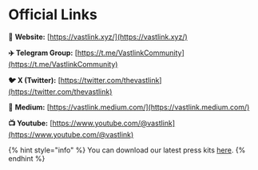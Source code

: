 # Official Links

📍 **Website:** [https://vastlink.xyz/](https://vastlink.xyz/)

**✈️ Telegram Group:** [https://t.me/VastlinkCommunity](https://t.me/VastlinkCommunity)

**🐦 X (Twitter):** [https://twitter.com/thevastlink](https://twitter.com/thevastlink)

📃 **Medium:** [https://vastlink.medium.com/](https://vastlink.medium.com/)

**📺 Youtube:** [https://www.youtube.com/@vastlink](https://www.youtube.com/@vastlink)

{% hint style="info" %}
You can download our latest press kits [here](https://drive.google.com/file/d/1KAiZhPDGLRAbyPIWY1tAIafk1YOe1_Em/view?usp=sharing).
{% endhint %}
